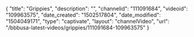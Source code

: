 {
    "title": "Grippies",
    "description": "",
    "channelid": "111091684",
    "videoid": "109963575",
    "date_created": "1502517804",
    "date_modified": "1504049171",
    "type": "captivate",
    "layout": "channelVideo",
    "url": "\/bbbusa-latest-videos\/grippies\/111091684-109963575"
}
